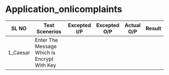 # Application_onlicomplaints



|SL NO        |Test Scenerios|Excepted I/P|Excepted O/P|Actual O/P|Result|
|-------------|--------------|------------|------------|----------|------|
|1_Caesar     |Enter The Message Which Is Encrypt With Key|
                               
